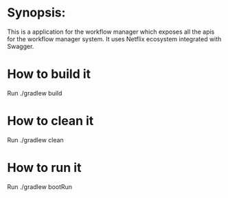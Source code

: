 # Synopsis: 
This is a application for the workflow manager which exposes all the apis for the workflow manager system.
It uses Netflix ecosystem integrated with Swagger.

# How to build it
Run ./gradlew build

# How to clean it
Run ./gradlew clean

# How to run it
Run ./gradlew bootRun
